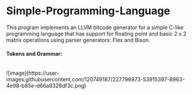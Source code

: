 # Simple-Programming-Language
This program implements an LLVM bitcode generator for a simple C-like programming language that has support for floating point and basic 2 x 2 matrix operations using parser generators: Flex and Bison.
<br>
#### Tokens and Grammar:
<br>
![image](https://user-images.githubusercontent.com/120749187/227796973-53915397-8963-4e98-b85e-d66a8328df3c.png)
